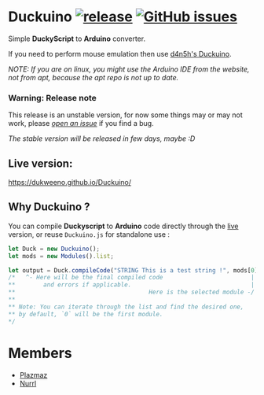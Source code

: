 # Duckuino [![release](https://img.shields.io/github/release/Dukweeno/Duckuino/all.svg)](https://github.com/Dukweeno/Duckuino/releases) [![GitHub issues](https://img.shields.io/github/issues/Dukweeno/Duckuino.svg)](https://github.com/Dukweeno/Duckuino/issues)
Simple **DuckyScript** to **Arduino** converter.

If you need to perform mouse emulation then use [d4n5h's Duckuino](https://github.com/d4n5h/Duckuino).

*NOTE: If you are on linux, you might use the Arduino IDE from the website, not from apt, because the apt repo is not up to date.*

### Warning: Release note
This release is an unstable version, for now some things may or may not work, please [*open an issue*](https://github.com/Dukweeno/Duckuino/issues/new) if you find a bug.

*The stable version will be released in few days, maybe :D*
## Live version:
https://dukweeno.github.io/Duckuino/

## Why Duckuino ?
You can compile **Duckyscript** to **Arduino** code directly through the [live](https://dukweeno.github.io/Duckuino/ "Duckuino Live") version, or reuse `Duckuino.js` for standalone use :
```javascript
let Duck = new Duckuino();
let mods = new Modules().list;

let output = Duck.compileCode("STRING This is a test string !", mods[0].module);
/*   ^- Here will be the final compiled code                         |
**        and errors if applicable.                                  |
**                                      Here is the selected module -/
**
** Note: You can iterate through the list and find the desired one,
** by default, `0` will be the first module.
*/
```
# Members
  - [Plazmaz](https://github.com/Plazmaz)
  - [Nurrl](https://github.com/Nurrl)

